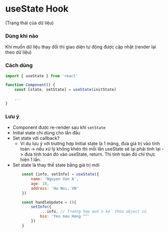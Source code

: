 # useState Hook
(Trạng thái của dữ liệu)

### Dùng khi nào
Khi muốn dữ liệu thay đổi thì giao diện tự động được cập nhật
(render lại theo dữ liệu)

### Cách dùng

```jsx
import { useState } from 'react'

function Component() {
    const [state, setState] = useState(initState)

    ...
}
```

### Lưu ý
- Component được re-render sau khi `setState`
- Initial state chỉ dùng cho lần đầu
- Set state với callback?
    - Ví dụ lưu ý với trường hợp Initial state là 1 mảng, đưa giá trị vào tính toán 
        -> nếu xử lý không khéo thì mỗi lần useState sẽ lại phải tính lại
        -> đưa tính toán đó vào useState, return. Thì tính toán đó chỉ thực hiện 1 lần.
- Set state là thay thế state bằng giá trị mới
    ```jsx
        const [info, setInfo] = useState({
            name: 'Nguyen Van A',
            age: 18, 
            address: 'Ha Noi, VN' 
        })

        const handleUpdate = (){
            setInfo({
                ...info, // Trường hợp muốn kế thừa object cũ
                bio: 'Yeu mau Hong ^^'
            })
        }
    ```